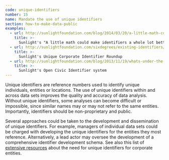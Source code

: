 ```yaml
---
code: unique-identifiers
number: 15
name: Mandate the use of unique identifiers
section: how-to-make-data-public
examples:
  - url: http://sunlightfoundation.com/blog/2014/03/20/a-little-math-could-make-identifiers-a-whole-lot-better/
    title: >-
      Sunlight's "A little math could make identifiers a whole lot better"
  - url: http://sunlightfoundation.com/sixdegrees/existing-identifiers/
    title: >-
      Sunlight's Unique Corporate Identifier Roundup
  - url: http://sunlightfoundation.com/blog/2013/11/19/whats-under-the-hood-of-googles-new-civic-information-offering/
    title: >-
      Sunlight's Open Civic Identifier system
---
```


<p>Unique identifiers are reference numbers used to identify unique individuals, entities or locations. The use of unique identifiers within and across data sets improves the quality and accuracy of data analysis. Without unique identifiers, some analyses can become difficult or impossible, since similar names may or may not refer to the same entities. Importantly, identifiers should be non-proprietary and public.</p>
<p>Several approaches could be taken to the development and dissemination of unique identifiers. For example, managers of individual data sets could be charged with developing the unique identifiers for the entities they most reference. Alternatively, a lead actor may oversee the development of a comprehensive identifier development schema. See also this list of <a href="http://sunlightfoundation.com/sixdegrees/resources/">extensive resources</a> about the need for unique identifiers for corporate entities.</p>

